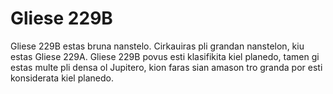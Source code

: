 # Gliese 229B

Gliese 229B estas bruna nanstelo. Cirkauiras pli grandan nanstelon, kiu estas
Gliese 229A. Gliese 229B povus esti klasifikita kiel planedo, tamen gi estas
multe pli densa ol Jupitero, kion faras sian amason tro granda por esti
konsiderata kiel planedo.
